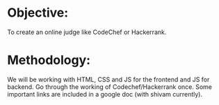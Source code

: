 # Objective: 
To create an online judge like CodeChef or Hackerrank.
# Methodology:
We will be working with HTML, CSS and JS for the frontend and JS for backend. Go through the working of Codechef/Hackerrank once. Some important links are included in a google doc (with shivam currently). 

